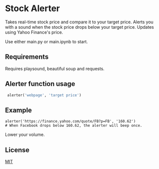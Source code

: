 # Stock Alerter

 Takes real-time stock price and compare it to your target price. 
 Alerts you with a sound when the stock price drops below your target price.
 Updates using Yahoo Finance's price.
 
 
 Use either main.py or main.ipynb to start.
 
 
 ## Requirements
 
Requires playsound, beautiful soup and requests.
 
 
 ## Alerter function usage 
```python
 alerter('webpage', 'target price')
 ```
 
 
 ## Example
```
alerter('https://finance.yahoo.com/quote/FB?p=FB', '160.62') 
# When Facebook drops below 160.62, the alerter will beep once.
```
Lower your volume.


## License
[MIT](https://choosealicense.com/licenses/mit/)
 
